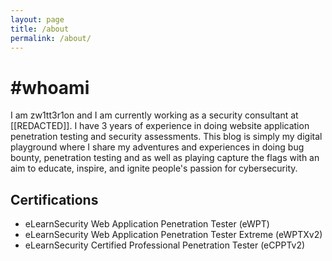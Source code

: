 ```yaml
---
layout: page
title: /about
permalink: /about/
---
```


# #whoami

I am zw1tt3r1on and I am currently working as a security consultant at [[REDACTED]]. I have 3 years of experience in doing website application penetration testing and security assessments. This blog is simply my digital playground where I share my adventures and experiences in doing bug bounty, penetration testing and as well as playing capture the flags with an aim to educate, inspire, and ignite people's passion for cybersecurity.

## Certifications

- eLearnSecurity Web Application Penetration Tester (eWPT)
- eLearnSecurity Web Application Penetration Tester Extreme (eWPTXv2)
- eLearnSecurity Certified Professional Penetration Tester (eCPPTv2)
